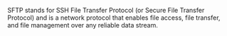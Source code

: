 SFTP stands for SSH File Transfer Protocol (or Secure File Transfer Protocol) and is a network protocol that enables file access, file transfer, and file management over any reliable data stream.
